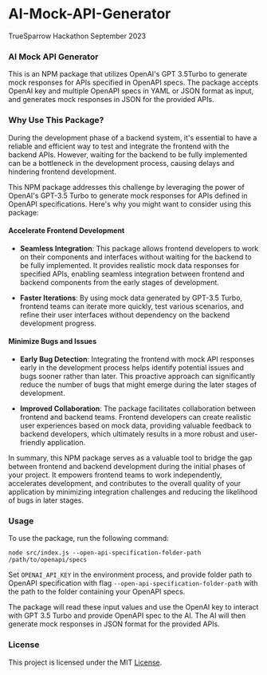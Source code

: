 # AI-Mock-API-Generator

TrueSparrow Hackathon September 2023

### AI Mock API Generator

This is an NPM package that utilizes OpenAI's GPT 3.5Turbo to generate mock responses for APIs specified in OpenAPI specs. The package accepts OpenAI key and multiple OpenAPI specs in YAML or JSON format as input, and generates mock responses in JSON for the provided APIs.

### Why Use This Package?
During the development phase of a backend system, it's essential to have a reliable and efficient way to test and integrate the frontend with the backend APIs. However, waiting for the backend to be fully implemented can be a bottleneck in the development process, causing delays and hindering frontend development.

This NPM package addresses this challenge by leveraging the power of OpenAI's GPT-3.5 Turbo to generate mock responses for APIs defined in OpenAPI specifications. Here's why you might want to consider using this package:

#### Accelerate Frontend Development
- <b>Seamless Integration</b>: This package allows frontend developers to work on their components and interfaces without waiting for the backend to be fully implemented. It provides realistic mock data responses for specified APIs, enabling seamless integration between frontend and backend components from the early stages of development.

- <b>Faster Iterations</b>: By using mock data generated by GPT-3.5 Turbo, frontend teams can iterate more quickly, test various scenarios, and refine their user interfaces without dependency on the backend development progress.

#### Minimize Bugs and Issues
- <b>Early Bug Detection</b>: Integrating the frontend with mock API responses early in the development process helps identify potential issues and bugs sooner rather than later. This proactive approach can significantly reduce the number of bugs that might emerge during the later stages of development.

- <b>Improved Collaboration</b>: The package facilitates collaboration between frontend and backend teams. Frontend developers can create realistic user experiences based on mock data, providing valuable feedback to backend developers, which ultimately results in a more robust and user-friendly application.

In summary, this NPM package serves as a valuable tool to bridge the gap between frontend and backend development during the initial phases of your project. It empowers frontend teams to work independently, accelerates development, and contributes to the overall quality of your application by minimizing integration challenges and reducing the likelihood of bugs in later stages.

### Usage

To use the package, run the following command:

```
node src/index.js --open-api-specification-folder-path /path/to/openapi/specs
```

Set ``OPENAI_API_KEY`` in the environment process, and provide folder path to OpenAPI specification with flag ``--open-api-specification-folder-path`` with the path to the folder containing your OpenAPI specs.

The package will read these input values and use the OpenAI key to interact with GPT 3.5 Turbo and provide OpenAPI spec to the AI. The AI will then generate mock responses in JSON format for the provided APIs.

### License

This project is licensed under the MIT [License](./LICENSE).
